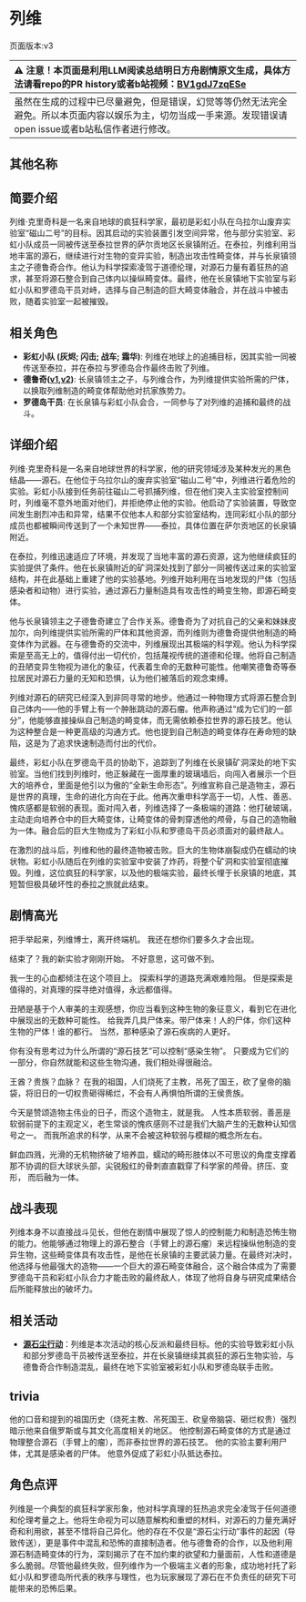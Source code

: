 # 列维
页面版本:v3
 

| :warning: 注意！本页面是利用LLM阅读总结明日方舟剧情原文生成，具体方法请看repo的PR history或者b站视频：[BV1gdJ7zqESe](https://www.bilibili.com/video/BV1gdJ7zqESe/)         |
|:----------------------------|
| 虽然在生成的过程中已尽量避免，但是错误，幻觉等等仍然无法完全避免。所以本页面内容以娱乐为主，切勿当成一手来源。发现错误请open issue或者b站私信作者进行修改。|



## 其他名称

## 简要介绍
列维·克里奇科是一名来自地球的疯狂科学家，最初是彩虹小队在乌拉尔山废弃实验室“磁山二号”的目标。因其启动的实验装置引发空间异常，他与部分实验室、彩虹小队成员一同被传送至泰拉世界的萨尔贡地区长泉镇附近。在泰拉，列维利用当地丰富的源石，继续进行对生物的变异实验，制造出攻击性畸变体，并与长泉镇领主之子德鲁奇合作。他认为科学探索凌驾于道德伦理，对源石力量有着狂热的追求，甚至将源石整合到自己体内以操纵畸变体。最终，他在长泉镇地下实验室与彩虹小队和罗德岛干员对峙，选择与自己制造的巨大畸变体融合，并在战斗中被击败，随着实验室一起被摧毁。
## 相关角色
-   **彩虹小队 (灰烬; 闪击; 战车; 霜华)**: 列维在地球上的追捕目标，因其实验一同被传送至泰拉，并在泰拉与罗德岛合作最终击败了列维。
-   **德鲁奇([v1](../chars/extended_char_de_lu_qi.md),[v2](extended_char_de_lu_qi.md))**: 长泉镇领主之子，与列维合作，为列维提供实验所需的尸体，以换取列维制造的畸变体帮助他对抗家族势力。
-   **罗德岛干员**: 在长泉镇与彩虹小队会合，一同参与了对列维的追捕和最终的战斗。
## 详细介绍
列维·克里奇科是一名来自地球世界的科学家，他的研究领域涉及某种发光的黑色结晶——源石。在他位于乌拉尔山的废弃实验室“磁山二号”中，列维进行着危险的实验。彩虹小队接到任务前往磁山二号抓捕列维，但在他们突入主实验室控制间时，列维毫不意外地面对他们，并拒绝停止他的实验。他启动了实验装置，导致空间发生剧烈冲击和异常，结果不仅他本人和部分实验室结构，连同彩虹小队的部分成员也都被瞬间传送到了一个未知世界——泰拉，具体位置在萨尔贡地区的长泉镇附近。

在泰拉，列维迅速适应了环境，并发现了当地丰富的源石资源，这为他继续疯狂的实验提供了条件。他在长泉镇附近的矿洞深处找到了部分一同被传送过来的实验室结构，并在此基础上重建了他的实验基地。列维开始利用在当地发现的尸体（包括感染者和动物）进行实验，通过源石力量制造具有攻击性的畸变生物，即源石畸变体。

他与长泉镇领主之子德鲁奇建立了合作关系。德鲁奇为了对抗自己的父亲和妹妹皮加尔，向列维提供实验所需的尸体和其他资源，而列维则为德鲁奇提供他制造的畸变体作为武器。在与德鲁奇的交流中，列维展现出其极端的科学观。他认为科学探索是至高无上的，值得付出一切代价，包括蔑视传统的道德和伦理。他将自己制造的丑陋变异生物视为进化的象征，代表着生命的无数种可能性。他嘲笑德鲁奇等泰拉居民对源石力量的无知和恐惧，认为他们被落后的观念束缚。

列维对源石的研究已经深入到非同寻常的地步。他通过一种物理方式将源石整合到自己体内——他的手臂上有一个肿胀跳动的源石瘤。他声称通过“成为它们的一部分”，他能够直接操纵自己制造的畸变体，而无需依赖泰拉世界的源石技艺。他认为这种整合是一种更高级的沟通方式。他也提到自己制造的畸变体存在寿命短的缺陷，这是为了追求快速制造而付出的代价。

最终，彩虹小队在罗德岛干员的协助下，追踪到了列维在长泉镇矿洞深处的地下实验室。当他们找到列维时，他正躲藏在一面厚重的玻璃墙后，向闯入者展示一个巨大的培养仓，里面是他引以为傲的“全新生命形态”。列维宣称自己是造物主，源石是世界的真理，生命的进化方向在于此。他再次重申科学高于一切，人性、善恶、愧疚感都是软弱的表现。面对闯入者，列维选择了一条极端的道路：他打破玻璃，主动走向培养仓中的巨大畸变体，让畸变体的骨刺穿透他的颅骨，与自己的造物融为一体。融合后的巨大生物成为了彩虹小队和罗德岛干员必须面对的最终敌人。

在激烈的战斗后，列维和他的最终造物被击败。巨大的生物体崩裂成仍在蠕动的块状物。彩虹小队随后在列维的实验室中安装了炸药，将整个矿洞和实验室彻底摧毁。列维，这位疯狂的科学家，以及他的极端实验，最终长埋于长泉镇的地底，其短暂但极具破坏性的泰拉之旅就此结束。
## 剧情高光
把手举起来，列维博士，离开终端机。
我还在想你们要多久才会出现。

结束了？我的新实验才刚刚开始。
不好意思，这可做不到。

我一生的心血都倾注在这个项目上。
探索科学的道路充满艰难险阻。
但是探索是值得的，对真理的探寻绝对值得，永远都值得。

丑陋是基于个人审美的主观感想，你应当看到这种生物的象征意义，看到它在进化中展现出的无数种可能性。
给我弄几具尸体来。带尸体来！人的尸体，你们这种生物的尸体！谁的都行。
当然，那种感染了源石疾病的人更好。

你有没有思考过为什么所谓的“源石技艺”可以控制“感染生物”。
只要成为它们的一部分，你自然就能和这些生物沟通，我们相处得很融洽。

王酋？贵族？血脉？
在我的祖国，人们烧死了主教，吊死了国王，砍了皇帝的脑袋，将旧日的一切权贵砸得稀烂，不会有人再惧怕所谓的王侯贵族。

今天是赞颂造物主伟业的日子，而这个造物主，就是我。
人性本质软弱，善恶是软弱前提下的主观定义，老生常谈的愧疚感则不过是我们大脑产生的无数种认知信号之一。
而我所追求的科学，从来不会被这种软弱与模糊的概念所左右。

鲜血四溅，光滑的无机物挤破了培养皿，蠕动的畸形肢体以不可思议的角度支撑着那不协调的巨大球状头部，尖锐殷红的骨刺直直戳穿了科学家的颅骨。挤压、变形， 而后融为一体。
## 战斗表现
列维本身不以直接战斗见长，但他在剧情中展现了惊人的控制能力和制造恐怖生物的能力。他能够通过物理上的源石整合（手臂上的源石瘤）来远程操纵他制造的变异生物，这些畸变体具有攻击性，是他在长泉镇的主要武装力量。在最终对决时，他选择与他最强大的造物——一个巨大的源石畸变体融合，这个融合体成为了需要罗德岛干员和彩虹小队合力才能击败的最终敌人，体现了他将自身与研究成果结合后所能释放出的破坏力。
## 相关活动
-   **[源石尘行动](../stories/act17d0.md)**：列维是本次活动的核心反派和最终目标。他的实验导致彩虹小队和部分罗德岛干员被传送至泰拉，并在长泉镇继续其疯狂的源石生物实验，与德鲁奇合作制造混乱，最终在地下实验室被彩虹小队和罗德岛联手击败。
## trivia
他的口音和提到的祖国历史（烧死主教、吊死国王、砍皇帝脑袋、砸烂权贵）强烈暗示他来自俄罗斯或与其文化高度相关的地区。
他控制源石畸变体的方式是通过物理整合源石（手臂上的瘤），而非泰拉世界的源石技艺。
他的实验主要利用尸体，尤其是感染者的尸体。
他意外促成了彩虹小队抵达泰拉。
## 角色点评
列维是一个典型的疯狂科学家形象，他对科学真理的狂热追求完全凌驾于任何道德和伦理考量之上。他将生命视为可以随意解构和重塑的材料，对源石的力量充满好奇和利用欲，甚至不惜将自己异化。他的存在不仅是“源石尘行动”事件的起因（导致传送），更是事件中混乱和恐怖的直接制造者。他与德鲁奇的合作，以及他利用源石制造畸变体的行为，深刻揭示了在不加约束的欲望和力量面前，人性和道德是多么脆弱。尽管他最终失败，但列维作为一个极端主义者的形象，成功地衬托了彩虹小队和罗德岛所代表的秩序与理性，也为玩家展现了源石在不负责任的研究下可能带来的恐怖后果。